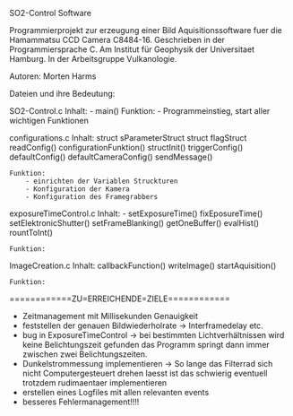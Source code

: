 SO2-Control Software


Programmierprojekt zur erzeugung einer Bild Aquisitionssoftware fuer die Hamammatsu CCD Camera C8484-16.
Geschrieben in der Programmiersprache C. Am Institut für Geophysik der Universitaet Hamburg. In der
Arbeitsgruppe Vulkanologie.

Autoren:
	Morten Harms


Dateien und ihre Bedeutung:

SO2-Control.c
	Inhalt:
		- main()
	Funktion:
		- Programmeinstieg, start aller wichtigen Funktionen

configurations.c
	Inhalt:
		struct sParameterStruct
		struct flagStruct
		readConfig()
		configurationFunktion()
		structInit()
		triggerConfig()
		defaultConfig()
		defaultCameraConfig()
		sendMessage()

	Funktion:
		- einrichten der Variablen Struckturen
		- Konfiguration der Kamera
		- Konfiguration des Framegrabbers

exposureTimeControl.c
	Inhalt:
		- setExposureTime()
		fixEposureTime()
		setElektronicShutter()
		setFrameBlanking()
		getOneBuffer()
		evalHist()
		rountToInt()

	Funktion:



ImageCreation.c
	Inhalt:
		callbackFunction()
		writeImage()
		startAquisition()

	Funktion:



============ZU=ERREICHENDE=ZIELE============

- Zeitmanagement mit Millisekunden Genauigkeit
- feststellen der genauen Bildwiederholrate
	->	Interframedelay etc.
- bug in ExposureTimeControl
	->	bei bestimmten Lichtverhältnissen wird keine Belichtungszeit gefunden
		das Programm springt dann immer zwischen zwei Belichtungszeiten.
- Dunkelstrommessung implementieren
	->	So lange das Filterrad sich nicht Computergesteuert drehen laesst ist das schwierig
		eventuell trotzdem rudimaentaer implementieren
- erstellen eines Logfiles mit allen relevanten events
- besseres Fehlermanagement!!!!

